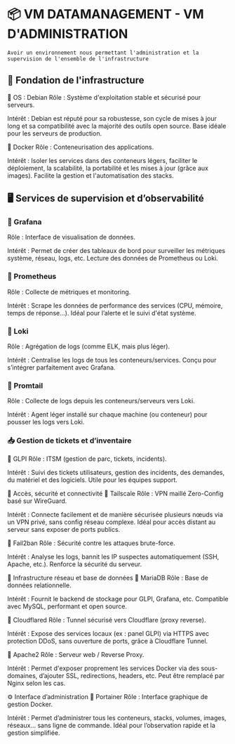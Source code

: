 # 📦 VM DATAMANAGEMENT - VM D'ADMINISTRATION 

` Avoir un environnement nous permettant l'administration et la supervision de l'ensemble de l'infrastructure `


## 🧱 Fondation de l'infrastructure

🔹 OS : Debian
Rôle : Système d'exploitation stable et sécurisé pour serveurs.

Intérêt : Debian est réputé pour sa robustesse, son cycle de mises à jour long et sa compatibilité avec la majorité des outils open source. Base idéale pour les serveurs de production.

🔹 Docker
Rôle : Conteneurisation des applications.

Intérêt : Isoler les services dans des conteneurs légers, faciliter le déploiement, la scalabilité, la portabilité et les mises à jour (grâce aux images). Facilite la gestion et l'automatisation des stacks.

## 🖥️ Services de supervision et d’observabilité

### 🔹 Grafana
Rôle : Interface de visualisation de données.

Intérêt : Permet de créer des tableaux de bord pour surveiller les métriques système, réseau, logs, etc. Lecture des données de Prometheus ou Loki.

### 🔹 Prometheus
Rôle : Collecte de métriques et monitoring.

Intérêt : Scrape les données de performance des services (CPU, mémoire, temps de réponse...). Idéal pour l’alerte et le suivi d'état système.

### 🔹 Loki
Rôle : Agrégation de logs (comme ELK, mais plus léger).

Intérêt : Centralise les logs de tous les conteneurs/services. Conçu pour s’intégrer parfaitement avec Grafana.

### 🔹 Promtail
Rôle : Collecte de logs depuis les conteneurs/serveurs vers Loki.

Intérêt : Agent léger installé sur chaque machine (ou conteneur) pour pousser les logs vers Loki.

### 📥 Gestion de tickets et d’inventaire
🔹 GLPI
Rôle : ITSM (gestion de parc, tickets, incidents).

Intérêt : Suivi des tickets utilisateurs, gestion des incidents, des demandes, du matériel et des logiciels. Utile pour les équipes support.

🔐 Accès, sécurité et connectivité
🔹 Tailscale
Rôle : VPN maillé Zero-Config basé sur WireGuard.

Intérêt : Connecte facilement et de manière sécurisée plusieurs nœuds via un VPN privé, sans config réseau complexe. Idéal pour accès distant au serveur sans exposer de ports publics.

🔹 Fail2ban
Rôle : Sécurité contre les attaques brute-force.

Intérêt : Analyse les logs, bannit les IP suspectes automatiquement (SSH, Apache, etc.). Renforce la sécurité du serveur.

🧩 Infrastructure réseau et base de données
🔹 MariaDB
Rôle : Base de données relationnelle.

Intérêt : Fournit le backend de stockage pour GLPI, Grafana, etc. Compatible avec MySQL, performant et open source.

🔹 Cloudflared
Rôle : Tunnel sécurisé vers Cloudflare (proxy reverse).

Intérêt : Expose des services locaux (ex : panel GLPI) via HTTPS avec protection DDoS, sans ouverture de ports, grâce à Cloudflare Tunnel.

🔹 Apache2
Rôle : Serveur web / Reverse Proxy.

Intérêt : Permet d'exposer proprement les services Docker via des sous-domaines, d’ajouter SSL, redirections, headers, etc. Peut être remplacé par Nginx selon les cas.

⚙️ Interface d’administration
🔹 Portainer
Rôle : Interface graphique de gestion Docker.

Intérêt : Permet d’administrer tous les conteneurs, stacks, volumes, images, réseaux… sans ligne de commande. Idéal pour l’observation rapide et la gestion simplifiée.